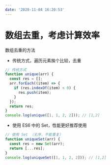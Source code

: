 ```yaml
---
date: '2020-11-04 16:20:53'
---
```


# 数组去重，考虑计算效率

数组去重的方法

- 传统方式，遍历元素挨个比较，去重

```js
// 传统方式
function unique(arr) {
  const res = [];
  arr.forEach((item) => {
    if (res.indexOf(item) < 0) {
      res.push(item);
    }
  });
  return res;
}
console.log(unique([1, 1, 2, 2])); // [1,2]
```

- 使用 ES6 中的 Set，性能更好推荐使用

```js
// 使用 Set （无序，不能重复）
function uniqueSet(arr) {
  const res = new Set(arr);
  return [...res];
}
console.log(uniqueSet([1, 1, 2, 2])); // [1,2]
```
